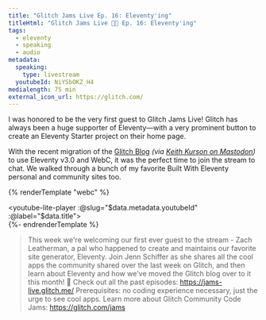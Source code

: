 ```yaml
---
title: "Glitch Jams Live Ep. 16: Eleventy'ing"
titleHtml: "Glitch Jams Live 🍓🎏 Ep. 16: Eleventy'ing"
tags:
  - eleventy
  - speaking
  - audio
metadata:
  speaking:
    type: livestream
  youtubeId: NiYSbOKZ_H4
medialength: 75 min
external_icon_url: https://glitch.com/
---
```

I was honored to be the very first guest to Glitch Jams Live! Glitch has always been a huge supporter of Eleventy—with a very prominent button to create an Eleventy Starter project on their home page.

With the recent migration of the [Glitch Blog](https://blog.glitch.com/) _(via [Keith Kurson on Mastodon](https://cute.is/@keith/112131478352732498))_ to use Eleventy v3.0 and WebC, it was the perfect time to join the stream to chat. We walked through a bunch of my favorite Built With Eleventy personal and community sites too.

{% renderTemplate "webc" %}<div><youtube-lite-player :@slug="$data.metadata.youtubeId" :@label="$data.title"></youtube-lite-player></div>{%- endrenderTemplate %}

> This week we're welcoming our first ever guest to the stream - Zach Leatherman, a pal who happened to create and maintains our favorite site generator, Eleventy. Join Jenn Schiffer as she shares all the cool apps the community shared over the last week on Glitch, and then learn about Eleventy and how we've moved the Glitch blog over to it this month! 🍓
> Check out all the past episodes: https://jams-live.glitch.me/
> Prerequisites: no coding experience necessary, just the urge to see cool apps. Learn more about Glitch Community Code Jams: https://glitch.com/jams
